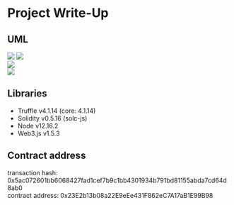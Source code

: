 # Project Write-Up  
[//]: # (Image References)

[image1]: ./UML/SequenceDiagram.png
[image2]: ./UML/ActivityDiagram.png
[image3]: ./UML/UMLStateDiagram.png
[image4]: ./UML/UMLClass.png

## UML  
![][image2] 
![][image1]  
![][image3]  
![][image4]  

## Libraries   
- Truffle v4.1.14 (core: 4.1.14)   
- Solidity v0.5.16 (solc-js)  
- Node v12.16.2  
- Web3.js v1.5.3  
## Contract address  
transaction hash: 0x5ac072601bb6068427fad1cef7b9c1bb4301934b791bd81155abda7cd64d8ab0  
contract address: 0x23E2b13b08a22E9eEe431F862eC7A17aB1E99B98